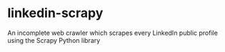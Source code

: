 linkedin-scrapy
===============

An incomplete web crawler which scrapes every LinkedIn public profile using the Scrapy Python library
